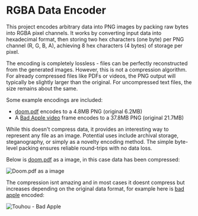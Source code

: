 # RGBA Data Encoder  

This project encodes arbitrary data into PNG images by packing raw bytes into RGBA pixel channels. It works by converting input data into hexadecimal format, then storing two hex characters (one byte) per PNG channel (R, G, B, A), achieving 8 hex characters (4 bytes) of storage per pixel.  

The encoding is completely lossless - files can be perfectly reconstructed from the generated images. However, this is not a compression algorithm. For already compressed files like PDFs or videos, the PNG output will typically be slightly larger than the original. For uncompressed text files, the size remains about the same.  

Some example encodings are included:  
- [doom.pdf](https://github.com/ading2210/doompdf) encodes to a 4.8MB PNG (original 6.2MB)  
- A [Bad Apple video](https://dn720401.ca.archive.org/0/items/TouhouBadApple/Touhou%20-%20Bad%20Apple.mp4) frame encodes to a 37.8MB PNG (original 21.7MB)  

While this doesn't compress data, it provides an interesting way to represent any file as an image. Potential uses include archival storage, steganography, or simply as a novelty encoding method. The simple byte-level packing ensures reliable round-trips with no data loss.  

Below is [doom.pdf](https://github.com/ading2210/doompdf) as a image, in this case data has been compressed:

![Doom.pdf as a image](./test/doom.pdf.png)

The compression isnt amazing and in most cases it doesnt compress but increases depending on the original data format, for example here is [bad apple](https://dn720401.ca.archive.org/0/items/TouhouBadApple/Touhou%20-%20Bad%20Apple.mp4) encoded:

![Touhou - Bad Apple](./test/bad-apple.mp4.png)
